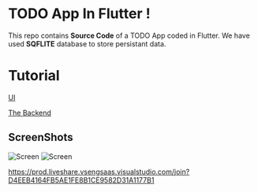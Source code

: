 # TODO App In Flutter !

This repo contains  **Source Code** of a TODO App coded in Flutter. 
We have used  **SQFLITE** database to store persistant data.


# Tutorial

[UI](https://youtu.be/M3IwPbjOXmw)

[The Backend](https://youtu.be/BDWZlUyQZF0)

## ScreenShots

![Screen](assets/screenshots/screen.png)
![Screen](assets/screenshots/alert.png)

https://prod.liveshare.vsengsaas.visualstudio.com/join?D4EEB4164FB5AE1FE8B1CE9582D31A1177B1
